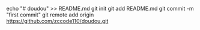 echo "# doudou" >> README.md
git init
git add README.md
git commit -m "first commit"
git remote add origin https://github.com/zccode110/doudou.git
